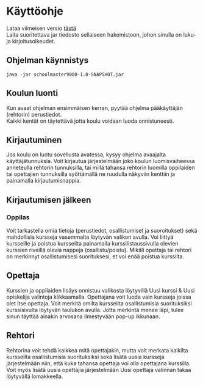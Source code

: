 # Käyttöohje

Lataa viimeisen versio [tästä](https://github.com/anttiollikkala/ot-harjoitustyo/releases/download/v1.1/schoolmaster9000-1.0-SNAPSHOT.jar)  
Laita suoritettava jar tiedosto sellaiseen hakemistoon, johon sinulla on luku- ja kirjoitusoikeudet.
## Ohjelman käynnistys
```
java -jar schoolmaster9000-1.0-SNAPSHOT.jar
```

## Koulun luonti

Kun avaat ohjelman ensimmäisen kerran, pyytää ohjelma pääkäyttäjän (rehtorin) perustiedot.  
Kaikki kentät on täytettävä jotta koulu voidaan luoda onnistuneesti.

## Kirjautuminen

Jos koulu on luotu sovellusta avatessa, kysyy ohjelma avaajalta käyttäjätunnuksia. Voit kirjautua järjestelmään joko koulun luomisvaiheessa anneteulla rehtorin tunnuksilla, tai millä tahansa rehtorin luomilla oppilaiden tai opettajien tunnuksilla syöttämällä ne ruudulla näkyviin kenttiin ja painamalla kirjautumisnappia.

## Kirjautumisen jälkeen

### Oppilas
Voit tarkastella omia tietoja (perustiedot, osallistumiset ja suoroitukset) sekä mahdollisia kursseja vasemmalta löytyvän valikon avulla.
Voi liittyä kursseille ja poistua kursseilta painamalla kurssilistaussivulla olevien kurssien riveillä olevia nappeja (osallistu/poistu). Mikäli opettaja tai rehtori on merkinnyt osallistumisesi suorituksesi, et voi enää poistua kurssilta.

## Opettaja
Kurssien ja oppilaiden lisäys onnistuu valikosta löytyvillä Uusi kurssi & Uusi opiskelija valintoja klikkaamalla. Opettajana voit luoda vain kursseja joissa olet itse opettaja. Voit merkitä omilta kursseilta osallistumisia suorituksiksi kurssisivulta löytyvän taulukon avulla. Jotta merkintä menee läpi, tulee sinun täyttää ainakin arvosana ilmestyvään pop-up ikkunaan.

## Rehtori
Rehtorina voit tehdä kaikkea mitä opettajakin, mutta voit merkata kaikilta kursseilta osallistumisia suorituksiksi sekä lisätä uusia kursseja järjestelmään niin, että kuka tahansa opettaja voi olla opettajana kurssilla. Voit myös lisätä uusia opettajia järjestelmään Uusi opettaja valinnan takaa löytyvällä lomakkeella.
